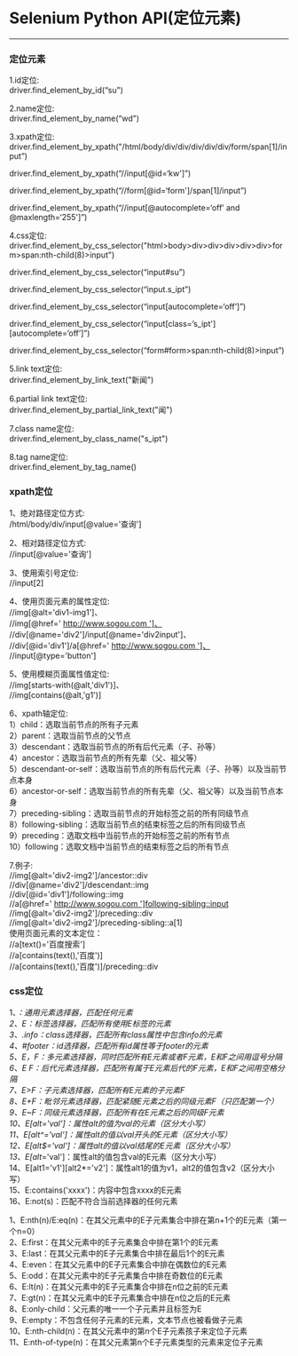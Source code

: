 Selenium Python API(定位元素)
==========
***********************    


### 定位元素

1.id定位:  
driver.find\_element\_by\_id(“su")

2.name定位:  
driver.find\_element\_by\_name(“wd")

3.xpath定位:  
driver.find\_element\_by\_xpath("/html/body/div/div/div/div/div/form/span[1]/input”)

driver.find\_element\_by\_xpath(“//input[@id=‘kw']”)

driver.find\_element\_by\_xpath(“//form[@id=‘form']/span[1]/input”)

driver.find\_element\_by\_xpath(“//input[@autocomplete=‘off’ and @maxlength=‘255']”)

4.css定位:  
driver.find\_element\_by\_css\_selector("html>body>div>div>div>div>div>form>span:nth-child(8)>input")

driver.find\_element\_by\_css\_selector(“input#su”)

driver.find\_element\_by\_css\_selector(“input.s_ipt”)

driver.find\_element\_by\_css\_selector(“input[autocomplete=‘off’]”)

driver.find_element\_by\_css\_selector(“input[class=’s_ipt'][autocomplete=‘off’]”)

driver.find_element\_by\_css\_selector(“form#form>span:nth-child(8)>input”)

5.link text定位:  
driver.find_element\_by\_link\_text("新闻")

6.partial link text定位:  
driver.find\_element\_by\_partial\_link\_text("闻")

7.class name定位:  
driver.find\_element\_by\_class\_name("s_ipt")

8.tag name定位:  
driver.find\_element\_by\_tag\_name()  




### xpath定位  


1、绝对路径定位方式:  
/html/body/div/input[@value='查询']

2、相对路径定位方式:  
//input[@value='查询']

3、使用索引号定位:  
//input[2]

4、使用页面元素的属性定位:  
//img[@alt='div1-img1']、  
//img[@href=' http://www.sogou.com ']、  
//div[@name='div2']/input[@name='div2input']、  
//div[@id='div1']/a[@href=' http://www.sogou.com ']、  
//input[@type='button']

5、使用模糊页面属性值定位:  
//img[starts-with(@alt,'div1')]、  
//img[contains(@alt,'g1')]

6、xpath轴定位:  
1）child：选取当前节点的所有子元素  
2）parent：选取当前节点的父节点  
3）descendant：选取当前节点的所有后代元素（子、孙等）  
4）ancestor：选取当前节点的所有先辈（父、祖父等）  
5）descendant-or-self：选取当前节点的所有后代元素（子、孙等）以及当前节点本身  
6）ancestor-or-self：选取当前节点的所有先辈（父、祖父等）以及当前节点本身  
7）preceding-sibling：选取当前节点的开始标签之前的所有同级节点  
8）following-sibling：选取当前节点的结束标签之后的所有同级节点  
9）preceding：选取文档中当前节点的开始标签之前的所有节点  
10）following：选取文档中当前节点的结束标签之后的所有节点  

7.例子:  
//img[@alt='div2-img2']/ancestor::div  
//div[@name='div2']/descendant::img  
//div[@id='div1']/following::img  
//a[@href=' http://www.sogou.com ']following-sibling::input  
//img[@alt='div2-img2']/preceding::div  
//img[@alt='div2-img2']/preceding-sibling::a[1]  
使用页面元素的文本定位：  
//a[text()='百度搜索']  
//a[contains(text(),'百度')]  
//a[contains(text(),'百度')]/preceding::div  



### css定位  

1、*：通用元素选择器，匹配任何元素  
2、E：标签选择器，匹配所有使用E标签的元素  
3、.info：class选择器，匹配所有class属性中包含info的元素  
4、#footer：id选择器，匹配所有id属性等于footer的元素  
5、E，F：多元素选择器，同时匹配所有E元素或者F元素，E和F之间用逗号分隔  
6、E F：后代元素选择器，匹配所有属于E元素后代的F元素，E和F之间用空格分隔  
7、E>F：子元素选择器，匹配所有E元素的子元素F  
8、E+F：毗邻元素选择器，匹配紧随E元素之后的同级元素F（只匹配第一个）  
9、E~F：同级元素选择器，匹配所有在E元素之后的同级F元素  
10、E[alt='val']：属性alt的值为val的元素（区分大小写）  
11、E[alt^='val']：属性alt的值以val开头的E元素（区分大小写）  
12、E[alt$='val']：属性alt的值以val结尾的E元素（区分大小写）  
13、E[alt*='val']：属性alt的值包含val的E元素（区分大小写）  
14、E[alt1='v1'][alt2*='v2']：属性alt1的值为v1，alt2的值包含v2（区分大小写）  
15、E:contains('xxxx')：内容中包含xxxx的E元素  
16、E:not(s)：匹配不符合当前选择器的任何元素  


1、E:nth(n)/E:eq(n)：在其父元素中的E子元素集合中排在第n+1个的E元素（第一个n=0）  
2、E:first：在其父元素中的E子元素集合中排在第1个的E元素  
3、E:last：在其父元素中的E子元素集合中排在最后1个的E元素  
4、E:even：在其父元素中的E子元素集合中排在偶数位的E元素  
5、E:odd：在其父元素中的E子元素集合中排在奇数位的E元素  
6、E:lt(n)：在其父元素中的E子元素集合中排在n位之前的E元素  
7、E:gt(n)：在其父元素中的E子元素集合中排在n位之后的E元素  
8、E:only-child：父元素的唯一一个子元素并且标签为E  
9、E:empty：不包含任何子元素的E元素，文本节点也被看做子元素  
10、E:nth-child(n)：在其父元素中的第n个E子元素孩子来定位子元素  
11、E:nth-of-type(n)：在其父元素第n个E子元素类型的元素来定位子元素

